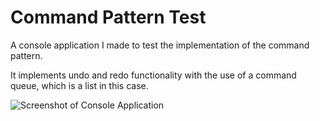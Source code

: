 # Command Pattern Test
A console application I made to test the implementation of the command pattern.

It implements undo and redo functionality with the use of a command queue, which is a list in this case.

![Screenshot of Console Application](https://i.imgur.com/iJk5Xq1.png)
